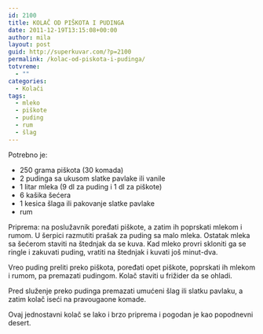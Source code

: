 ```yaml
---
id: 2100
title: KOLAČ OD PIŠKOTA I PUDINGA
date: 2011-12-19T13:15:08+00:00
author: mila
layout: post
guid: http://superkuvar.com/?p=2100
permalink: /kolac-od-piskota-i-pudinga/
totvreme:
  - ""
categories:
  - Kolači
tags:
  - mleko
  - piškote
  - puding
  - rum
  - šlag
---
```

Potrebno je:

  * 250 grama piškota (30 komada)
  * 2 pudinga sa ukusom slatke pavlake ili vanile
  * 1 litar mleka (9 dl za puding i 1 dl za piškote)
  * 6 kašika šećera
  * 1 kesica šlaga ili pakovanje slatke pavlake
  * rum

Priprema: na poslužavnik poređati piškote, a zatim ih poprskati mlekom i rumom. U šerpici razmutiti prašak za puding sa malo mleka. Ostatak mleka sa šećerom staviti na štednjak da se kuva. Kad mleko provri skloniti ga se ringle i zakuvati puding, vratiti na štednjak i kuvati još minut-dva.

Vreo puding preliti preko piškota, poređati opet piškote, poprskati ih mlekom i rumom, pa premazati pudingom. Kolač staviti u frižider da se ohladi.

Pred služenje preko pudinga premazati umućeni šlag ili slatku pavlaku, a zatim kolač iseći na pravougaone komade.

Ovaj jednostavni kolač se lako i brzo priprema i pogodan je kao popodnevni desert.